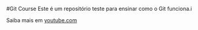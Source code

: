 #Git Course
Este é um repositório teste para ensinar como o Git funciona.i

Saiba mais em [youtube.com](https://www.youtube.com/)